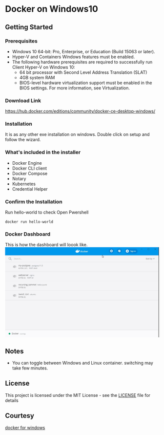# Docker on Windows10

## Getting Started

### Prerequisites
* Windows 10 64-bit: Pro, Enterprise, or Education (Build 15063 or later).
* Hyper-V and Containers Windows features must be enabled.
* The following hardware prerequisites are required to successfully run Client Hyper-V on Windows 10:
	- 64 bit processor with Second Level Address Translation (SLAT)
	- 4GB system RAM
	- BIOS-level hardware virtualization support must be enabled in the BIOS settings. For more information, see Virtualization.

### Download Link
https://hub.docker.com/editions/community/docker-ce-desktop-windows/

### Installation
It is as any other exe installation on windows. Double click on setup and follow the wizard.

### What's included in the installer
 * Docker Engine
 * Docker CLI client
 * Docker Compose
 * Notary
 * Kubernetes
 * Credential Helper
 
### Confirm the Installation
Run hello-world to check
Open Pwershell
```
docker run hello-world
``` 

### Docker Dashboard
This is how the dashboard will loook like.
![Docker Dashboard](images/docker_dashboard.jpg)

## Notes
* You can toggle between Windows and Linux container.
  switching may take few minutes.
  
## License
This project is licensed under the MIT License - see the [LICENSE](LICENSE) file for details
  
## Courtesy
[docker for windows](https://docs.docker.com/docker-for-windows/install/)